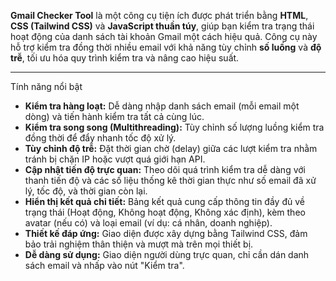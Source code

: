 **Gmail Checker Tool** là một công cụ tiện ích được phát triển bằng **HTML**, **CSS (Tailwind CSS)** và **JavaScript thuần túy**, giúp bạn kiểm tra trạng thái hoạt động của danh sách tài khoản Gmail một cách hiệu quả. Công cụ này hỗ trợ kiểm tra đồng thời nhiều email với khả năng tùy chỉnh **số luồng** và **độ trễ**, tối ưu hóa quy trình kiểm tra và nâng cao hiệu suất.

---
Tính năng nổi bật

* **Kiểm tra hàng loạt:** Dễ dàng nhập danh sách email (mỗi email một dòng) và tiến hành kiểm tra tất cả cùng lúc.
* **Kiểm tra song song (Multithreading):** Tùy chỉnh số lượng luồng kiểm tra đồng thời để đẩy nhanh tốc độ xử lý.
* **Tùy chỉnh độ trễ:** Đặt thời gian chờ (delay) giữa các lượt kiểm tra nhằm tránh bị chặn IP hoặc vượt quá giới hạn API.
* **Cập nhật tiến độ trực quan:** Theo dõi quá trình kiểm tra dễ dàng với thanh tiến độ và các số liệu thống kê thời gian thực như số email đã xử lý, tốc độ, và thời gian còn lại.
* **Hiển thị kết quả chi tiết:** Bảng kết quả cung cấp thông tin đầy đủ về trạng thái (Hoạt động, Không hoạt động, Không xác định), kèm theo avatar (nếu có) và loại email (ví dụ: cá nhân, doanh nghiệp).
* **Thiết kế đáp ứng:** Giao diện được xây dựng bằng Tailwind CSS, đảm bảo trải nghiệm thân thiện và mượt mà trên mọi thiết bị.
* **Dễ dàng sử dụng:** Giao diện người dùng trực quan, chỉ cần dán danh sách email và nhấp vào nút "Kiểm tra".
